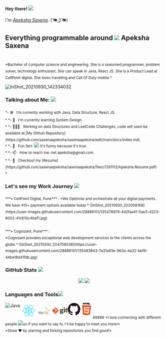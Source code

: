 <h4> Hey there! <img src="https://user-images.githubusercontent.com/28886101/135488255-403e3c02-1bdc-4582-b856-d18403ca647e.gif" width="30px"></h4>

*I'm [Apeksha Saxena](https://github.com/saxenaapeksha).* ( ͡👁️ ͜ʖ ͡👁️)

## Everything programmable around <img src="https://user-images.githubusercontent.com/28886101/135498712-19c780b1-a99f-4725-a42c-4f3a60532078.jpeg" width="70px"> Apeksha Saxena  
<br>
<sub>*Bachelor of computer science and engineering. She is a seasoned programmer, problem solver, technology enthusiast. She can speak in Java, React JS. She is a Product Lead at CellPoint digital. She loves travelling and Call Of Duty mobile.*</sub>

![InShot_20210930_142334032](https://user-images.githubusercontent.com/28886101/135451873-68cb968e-b53c-49b7-9b12-1e84e8e8666c.jpg)
<br>

### Talking about Me: <img src="https://user-images.githubusercontent.com/28886101/135500059-eaf6a670-5471-4344-a9b7-da38a5d916e1.jpg" width="50px">
<sub>
*- 🛠 &nbsp; I’m currently working with Java, Data Structure, React JS. <br>*
*- 🚀 &nbsp; I'm currently learning System Design.<br>*
*- 👨🏻‍💻 &nbsp; Working on data Structures and LeetCode Challenges, code will soon be available at [My Github Repository](https://github.com/saxenaapeksha/saxenaapeksha/edit/main/docs/index.md).<br>*
*- 👾 &nbsp; Fun fact: <img src="https://user-images.githubusercontent.com/28886101/135493599-6b2c0975-87a8-4aec-bf8c-a257d883767b.png" width="50px"> It's funny because it's true.<br>*
*- 📫 &nbsp; How to reach me: net.apeksha@gmail.com.<br>*
*- 📝 &nbsp; Checkout my [Resume](https://github.com/saxenaapeksha/saxenaapeksha/files/7261112/Apeksha.Resume.pdf)<br>*
</sub>

### Let's see my Work Journey <img src="https://user-images.githubusercontent.com/28886101/135499236-eb842a05-d43d-4515-aad5-d0f1fc8b853d.jpg" width="50px">
<sub>
***• CellPoint Digital, Pune*** : 
*We Optimise and orchestrate all your digital payments. We have 410+ payment options available today.*
![InShot_20210930_202008168](https://user-images.githubusercontent.com/28886101/135478979-4d2faa41-5ae3-4223-8002-41c610c4baf1.jpg)
<br>
<br>
***• Cognizant, Pune*** : 
<br>
*Cognizant provides exceptional web development services to the clients across the globe.*
![InShot_20210930_204708038](https://user-images.githubusercontent.com/28886101/135483843-7a31a93e-963a-4a32-bbf6-44be18d41fdb.jpg)
</sub>

### GitHub Stats <img src="https://user-images.githubusercontent.com/28886101/135500682-6c57450e-26ac-490a-883b-f85b4f7cb3dd.png" width="50px">

<p align="center">
  <img src="https://github-readme-stats.vercel.app/api?username=saxenaapeksha&count_private=true&show_icons=true&theme=dracula&line_height=33">
  <img src="https://github-readme-stats.vercel.app/api/top-langs/?username=saxenaapeksha&count_private=true&hide=html,scss,,ejs&theme=dracula&line_height=10">
</p>

### Languages and Tools<img src="https://user-images.githubusercontent.com/28886101/135505767-cb1c3043-f997-4c07-b535-14ff21001bf2.jpeg" width="70px">
<img align="left" alt="Java" width="50px" src="https://user-images.githubusercontent.com/28886101/135459117-25364758-9dc2-4b44-9618-03dd839d91d0.gif" />
<img align="left" alt="React" width="50px" src="https://raw.githubusercontent.com/github/explore/80688e429a7d4ef2fca1e82350fe8e3517d3494d/topics/react/react.png" />
<img align="left" alt="MySQL" width="50px" src="https://raw.githubusercontent.com/github/explore/80688e429a7d4ef2fca1e82350fe8e3517d3494d/topics/mysql/mysql.png" />
<img align="left" alt="Git" width="50px" src="https://raw.githubusercontent.com/github/explore/80688e429a7d4ef2fca1e82350fe8e3517d3494d/topics/git/git.png" />
<img align="left" alt="GitHub" width="40px" src="https://raw.githubusercontent.com/github/explore/78df643247d429f6cc873026c0622819ad797942/topics/github/github.png" />
<img align="left" alt="HTML5" width="40px" src="https://raw.githubusercontent.com/github/explore/80688e429a7d4ef2fca1e82350fe8e3517d3494d/topics/html/html.png" />
<br>
<br>
<sub>
##### *I love connecting with different people <img src="https://user-images.githubusercontent.com/28886101/135504015-d4a8d8d5-d3e7-4cc8-bf17-93085f047666.png" width="200px">so if you want to say hi, I'll be happy to meet you more!*
<br>
*Show ❤️ by starring and forking repositories you find good!*
</sub>
